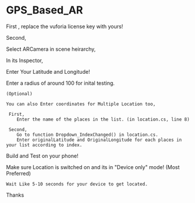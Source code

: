 # GPS_Based_AR

First , replace the vuforia license key with yours!

Second,

Select ARCamera in scene heirarchy,

In its Inspector,

Enter Your Latitude and Longitude!

Enter a radius of around 100 for inital testing.

    (Optional)

    You can also Enter coordinates for Multiple Location too,

     First, 
        Enter the name of the places in the list. (in location.cs, line 8)

     Second,
        Go to function Dropdown_IndexChanged() in location.cs.
        Enter originalLatitude and OriginalLongitude for each places in your list according to index.        


Build and Test on your phone!

Make sure Location is switched on and its in "Device only" mode! (Most Preferred)

    Wait Like 5-10 seconds for your device to get located.

Thanks

